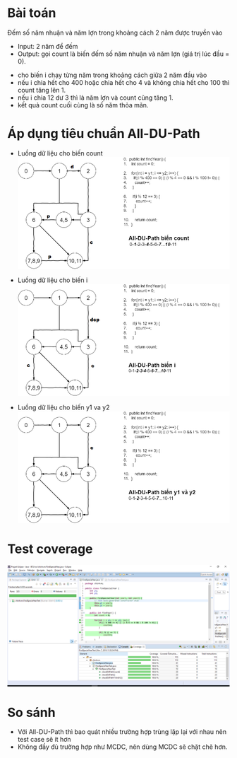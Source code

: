 # Bài toán 
Đếm số năm nhuận và năm lợn trong khoảng cách 2 năm được truyền vào
- Input: 2 năm để đếm 
- Output: gọi count là biến đếm số năm nhuận và năm lợn (giá trị lúc đầu = 0).
+ cho biến i chạy từng năm trong khoảng cách giữa 2 năm đầu vào
+ nếu i chia hết cho 400 hoặc chia hết cho 4 và không chia hết cho 100 thì count tăng lên 1.
+ nếu i chia 12 dư 3 thì là năm lợn và count cũng tăng 1.
+ kết quả count cuối cùng là số năm thỏa mãn.


# Áp dụng tiêu chuẩn All-DU-Path

- Luồng dữ liệu cho biến count
![count](https://raw.githubusercontent.com/fiser-khoanv11/int3117-2016/master/VuMinhChinh/BT3/images/DUPathBienCount.png)

- Luồng dữ liệu cho biến i
![variablei](https://raw.githubusercontent.com/fiser-khoanv11/int3117-2016/master/VuMinhChinh/BT3/images/DUPathBienI.png)

- Luồng dữ liệu cho biến y1 va y2
![variabley](https://raw.githubusercontent.com/fiser-khoanv11/int3117-2016/master/VuMinhChinh/BT3/images/DUPathBienY1vaY2.png)

# Test coverage
![test](https://raw.githubusercontent.com/fiser-khoanv11/int3117-2016/master/VuMinhChinh/BT3/images/Test.PNG)

# So sánh
- Với All-DU-Path thì bao quát nhiều trường hợp trùng lặp lại với nhau nên test case sẽ ít hơn
- Không đầy đủ trường hợp như MCDC, nên dùng MCDC sẽ chặt chẽ hơn.
